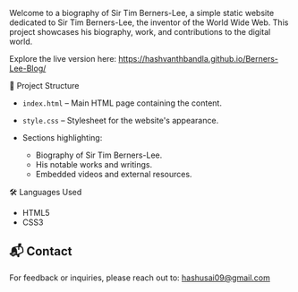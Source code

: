 Welcome to a biography of Sir Tim Berners-Lee, a simple static website dedicated to Sir Tim Berners-Lee, the inventor of the World Wide Web. This project showcases his biography, work, and contributions to the digital world.

Explore the live version here: https://hashvanthbandla.github.io/Berners-Lee-Blog/

📁 Project Structure

* `index.html` – Main HTML page containing the content.
* `style.css` – Stylesheet for the website's appearance.

* Sections highlighting:

  * Biography of Sir Tim Berners-Lee.
  * His notable works and writings.
  * Embedded videos and external resources.

🛠️ Languages Used

* HTML5
* CSS3

## 📬 Contact

For feedback or inquiries, please reach out to: [hashusai09@gmail.com](mailto:hashusai09@gmail.com)
